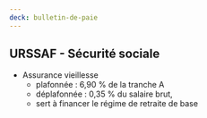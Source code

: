 ```yaml
---
deck: bulletin-de-paie
---
```


## URSSAF - Sécurité sociale

* Assurance vieillesse
  * plafonnée : 6,90 % de la tranche A
  * déplafonnée : 0,35 % du salaire brut,
  * sert à financer le régime de retraite de base
